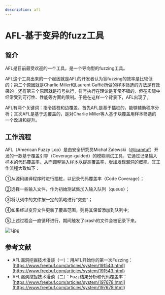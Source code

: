 ```yaml
---
description: afl
---
```


# AFL-基于变异的fuzz工具

## 简介

AFL是目前最受欢迎的一个工具，是一个导向型的fuzzing工具。

AFL这个工具出来的一个起因就是AFL的开发者认为盲fuzzing的效率是比较低的；第二个原因就是Charlie Miller和Laurent Gaffié所做的样本筛选的方法是有效果的；还有第三个原因就是符号执行，符号执行在理论是非常不错的，但在实际中经常受到可行性、性能等方面的限制。于是在这样一个背景下，AFL出现了。

AFL有两个关键词：指令插桩和边覆盖。首先AFL是基于插桩的，能够辅助程序分析；其次AFL是基于边覆盖的，是对Charlie Miller等人基于块覆盖用样本筛选的一个改进和提升。

## 工作流程

AFL（American Fuzzy Lop）是由安全研究员Michał Zalewski（[@lcamtuf](https://twitter.com/lcamtuf)）开发的一款基于覆盖引导（Coverage-guided）的模糊测试工具，它通过记录输入样本的代码覆盖率，从而调整输入样本以提高覆盖率，增加发现漏洞的概率。其工作流程大致如下：

①从源码编译程序时进行插桩，以记录代码覆盖率（Code Coverage）；

②选择一些输入文件，作为初始测试集加入输入队列（queue）；

③将队列中的文件按一定的策略进行“突变”；

④如果经过变异文件更新了覆盖范围，则将其保留添加到队列中;

⑤上述过程会一直循环进行，期间触发了crash的文件会被记录下来。

![1.jpg](https://image.3001.net/images/20181207/1544168163_5c0a22e3eedce.jpg!small)

## 参考文献

* AFL漏洞挖掘技术漫谈（一）：用AFL开始你的第一次Fuzzing：[https://www.freebuf.com/articles/system/191543.html](https://www.freebuf.com/articles/system/191543.html)
* AFL漏洞挖掘技术漫谈（二）：Fuzz结果分析和代码覆盖率：[https://www.freebuf.com/articles/system/197678.html](https://www.freebuf.com/articles/system/197678.html)



